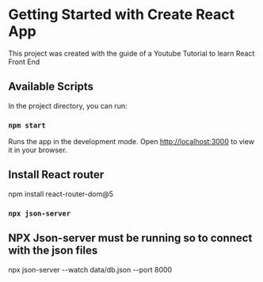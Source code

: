 # Getting Started with Create React App

This project was created with the guide of a Youtube Tutorial to learn React Front End

## Available Scripts

In the project directory, you can run:

### `npm start`

Runs the app in the development mode.
Open [http://localhost:3000](http://localhost:3000) to view it in your browser.

## Install React router
npm install react-router-dom@5

### ` npx json-server `
## NPX Json-server must be running so to connect with the json files

 npx json-server --watch data/db.json --port 8000